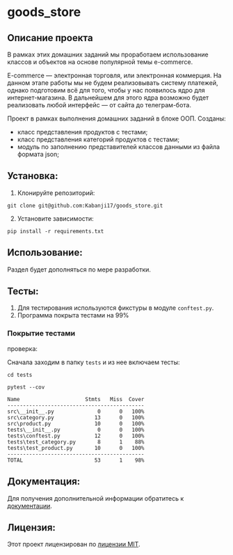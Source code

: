 # goods_store

## Описание проекта

В рамках этих домашних заданий мы проработаем использование классов и объектов на основе популярной темы e-commerce.

E-commerce  — электронная торговля, или электронная коммерция. На данном этапе работы мы не будем реализовывать систему платежей, однако подготовим всё для того, чтобы у нас появилось ядро для интернет-магазина. В дальнейшем для этого ядра возможно будет реализовать любой интерфейс — от сайта до телеграм-бота.

Проект в рамках выполнения домашних заданий в блоке ООП. Созданы:

- класс представления продуктов с тестами;
- класс представления категорий продуктов с тестами;
- модуль по заполнению представителей классов данными из файла формата json;

## Установка:

1. Клонируйте репозиторий:
```
git clone git@github.com:Kabanji17/goods_store.git
```
2. Установите зависимости:
```
pip install -r requirements.txt
```
## Использование:

Раздел будет дополняться по мере разработки.

## Тесты:
1. Для тестирования используются фикстуры в модуле ```conftest.py```.
2. Программа покрыта тестами на 99%

### Покрытие тестами 

проверка:

Сначала заходим в папку ```tests``` и из нее включаем тесты:
```
cd tests
```
```
pytest --cov
```
```
Name                     Stmts   Miss  Cover
--------------------------------------------
src\__init__.py              0      0   100%
src\category.py             13      0   100%
src\product.py              10      0   100%
tests\__init__.py            0      0   100%
tests\conftest.py           12      0   100%
tests\test_category.py       8      1    88%
tests\test_product.py       10      0   100%
--------------------------------------------
TOTAL                       53      1    98%   
```
## Документация:

Для получения дополнительной информации обратитесь к [документации](docs/README.md).

## Лицензия:

Этот проект лицензирован по [лицензии MIT](LICENSE).